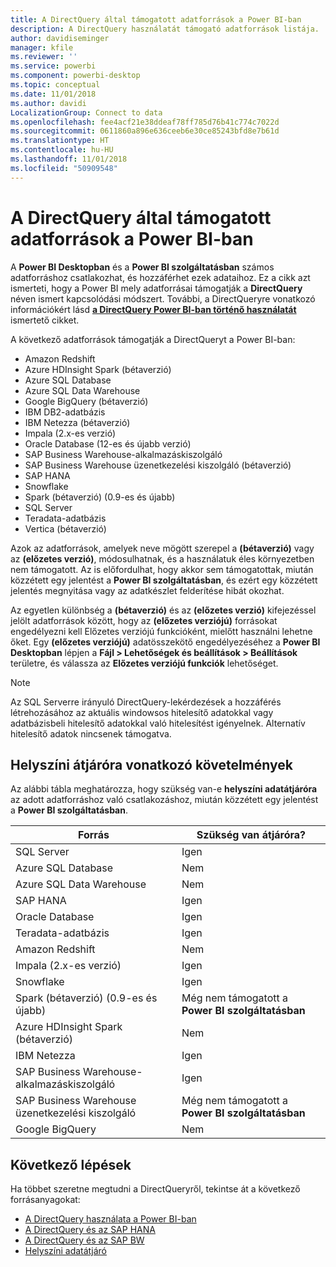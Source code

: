 ```yaml
---
title: A DirectQuery által támogatott adatforrások a Power BI-ban
description: A DirectQuery használatát támogató adatforrások listája.
author: davidiseminger
manager: kfile
ms.reviewer: ''
ms.service: powerbi
ms.component: powerbi-desktop
ms.topic: conceptual
ms.date: 11/01/2018
ms.author: davidi
LocalizationGroup: Connect to data
ms.openlocfilehash: fee4acf21e38ddeaf78ff785d76b41c774c7022d
ms.sourcegitcommit: 0611860a896e636ceeb6e30ce85243bfd8e7b61d
ms.translationtype: HT
ms.contentlocale: hu-HU
ms.lasthandoff: 11/01/2018
ms.locfileid: "50909548"
---
```

# <a name="data-sources-supported-by-directquery-in-power-bi"></a>A DirectQuery által támogatott adatforrások a Power BI-ban
A **Power BI Desktopban** és a **Power BI szolgáltatásban** számos adatforráshoz csatlakozhat, és hozzáférhet ezek adataihoz. Ez a cikk azt ismerteti, hogy a Power BI mely adatforrásai támogatják a **DirectQuery** néven ismert kapcsolódási módszert. További, a DirectQueryre vonatkozó információkért lásd [**a DirectQuery Power BI-ban történő használatát**](desktop-directquery-about.md) ismertető cikket.

A következő adatforrások támogatják a DirectQueryt a Power BI-ban:

* Amazon Redshift
* Azure HDInsight Spark (bétaverzió)
* Azure SQL Database
* Azure SQL Data Warehouse
* Google BigQuery (bétaverzió)
* IBM DB2-adatbázis
* IBM Netezza (bétaverzió)
* Impala (2.x-es verzió)
* Oracle Database (12-es és újabb verzió)
* SAP Business Warehouse-alkalmazáskiszolgáló
* SAP Business Warehouse üzenetkezelési kiszolgáló (bétaverzió)
* SAP HANA
* Snowflake
* Spark (bétaverzió) (0.9-es és újabb)
* SQL Server
* Teradata-adatbázis
* Vertica (bétaverzió)

Azok az adatforrások, amelyek neve mögött szerepel a **(bétaverzió)** vagy az **(előzetes verzió)**, módosulhatnak, és a használatuk éles környezetben nem támogatott. Az is előfordulhat, hogy akkor sem támogatottak, miután közzétett egy jelentést a **Power BI szolgáltatásban**, és ezért egy közzétett jelentés megnyitása vagy az adatkészlet felderítése hibát okozhat.

Az egyetlen különbség a **(bétaverzió)** és az **(előzetes verzió)** kifejezéssel jelölt adatforrások között, hogy az **(előzetes verziójú)** forrásokat engedélyezni kell Előzetes verziójú funkcióként, mielőtt használni lehetne őket. Egy **(előzetes verziójú)** adatösszekötő engedélyezéséhez a **Power BI Desktopban** lépjen a **Fájl > Lehetőségek és beállítások > Beállítások** területre, és válassza az **Előzetes verziójú funkciók** lehetőséget.

> [!NOTE]
> Az SQL Serverre irányuló DirectQuery-lekérdezések a hozzáférés létrehozásához az aktuális windowsos hitelesítő adatokkal vagy adatbázisbeli hitelesítő adatokkal való hitelesítést igényelnek. Alternatív hitelesítő adatok nincsenek támogatva.
>

## <a name="on-premises-gateway-requirements"></a>Helyszíni átjáróra vonatkozó követelmények
Az alábbi tábla meghatározza, hogy szükség van-e **helyszíni adatátjáróra** az adott adatforráshoz való csatlakozáshoz, miután közzétett egy jelentést a **Power BI szolgáltatásban**.

| Forrás | Szükség van átjáróra? |
| --- | --- |
| SQL Server |Igen |
| Azure SQL Database |Nem |
| Azure SQL Data Warehouse |Nem |
| SAP HANA |Igen |
| Oracle Database |Igen |
| Teradata-adatbázis |Igen |
| Amazon Redshift |Nem |
| Impala (2.x-es verzió) |Igen |
| Snowflake |Igen |
| Spark (bétaverzió) (0.9-es és újabb) |Még nem támogatott a **Power BI szolgáltatásban** |
| Azure HDInsight Spark (bétaverzió) |Nem |
| IBM Netezza |Igen |
| SAP Business Warehouse-alkalmazáskiszolgáló |Igen |
| SAP Business Warehouse üzenetkezelési kiszolgáló |Még nem támogatott a **Power BI szolgáltatásban** |
| Google BigQuery |Nem |


## <a name="next-steps"></a>Következő lépések
Ha többet szeretne megtudni a DirectQueryről, tekintse át a következő forrásanyagokat:

* [A DirectQuery használata a Power BI-ban](desktop-directquery-about.md)
* [A DirectQuery és az SAP HANA](desktop-directquery-sap-hana.md)
* [A DirectQuery és az SAP BW](desktop-directquery-sap-bw.md)
* [Helyszíni adatátjáró](service-gateway-onprem.md)

